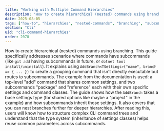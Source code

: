 ```yaml
---
title: "Working with Multiple Command Hierarchies"
description: "How to create hierarchical (nested) commands using branching"
date: 2025-08-05
tags: ["how-to", "hierarchies", "nested-commands", "branching", "subcommands"]
section: "Cli"
uid: "cli-command-hierarchies"
order: 2070
---
```


How to create hierarchical (nested) commands using branching. This guide specifically addresses scenarios where commands have subcommands (like `git add` having subcommands in future, or `dotnet tool install/uninstall`). It explains using `AddBranch<TSettings>("name", branch => { ... })` to create a grouping command that isn't directly executable but routes to subcommands. The example from the documentation is used: a top-level "add" command that shares common settings, and two subcommands "package" and "reference" each with their own specific settings and command classes. The guide shows how the `AddBranch` takes a base settings type (for shared options like maybe a "project" in the example) and how subcommands inherit those settings. It also covers that you can nest branches further for deeper hierarchies. After reading this, users will know how to structure complex CLI command trees and understand that the type system (inheritance of settings classes) helps reuse common parameters across subcommands.